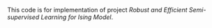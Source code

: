 This code is for implementation of project *Robust and Efficient Semi-supervised Learning for Ising Model*.
